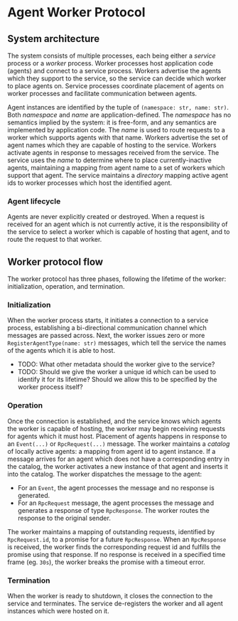 # Agent Worker Protocol

## System architecture

The system consists of multiple processes, each being either a _service_ process or a _worker_ process.
Worker processes host application code (agents) and connect to a service process.
Workers advertise the agents which they support to the service, so the service can decide which worker to place agents on.
Service processes coordinate placement of agents on worker processes and facilitate communication between agents.

Agent instances are identified by the tuple of `(namespace: str, name: str)`.
Both _namespace_ and _name_ are application-defined.
The _namespace_ has no semantics implied by the system: it is free-form, and any semantics are implemented by application code.
The _name_ is used to route requests to a worker which supports agents with that name.
Workers advertise the set of agent names which they are capable of hosting to the service.
Workers activate agents in response to messages received from the service.
The service uses the _name_ to determine where to place currently-inactive agents, maintaining a mapping from agent name to a set of workers which support that agent.
The service maintains a _directory_ mapping active agent ids to worker processes which host the identified agent.

### Agent lifecycle

Agents are never explicitly created or destroyed. When a request is received for an agent which is not currently active, it is the responsibility of the service to select a worker which is capable of hosting that agent, and to route the request to that worker.

## Worker protocol flow

The worker protocol has three phases, following the lifetime of the worker: initialization, operation, and termination.

### Initialization

When the worker process starts, it initiates a connection to a service process, establishing a bi-directional communication channel which messages are passed across.
Next, the worker issues zero or more `RegisterAgentType(name: str)` messages, which tell the service the names of the agents which it is able to host.

- TODO: What other metadata should the worker give to the service?
- TODO: Should we give the worker a unique id which can be used to identify it for its lifetime? Should we allow this to be specified by the worker process itself?

### Operation

Once the connection is established, and the service knows which agents the worker is capable of hosting, the worker may begin receiving requests for agents which it must host.
Placement of agents happens in response to an `Event(...)` or `RpcRequest(...)` message.
The worker maintains a _catalog_ of locally active agents: a mapping from agent id to agent instance.
If a message arrives for an agent which does not have a corresponding entry in the catalog, the worker activates a new instance of that agent and inserts it into the catalog.
The worker dispatches the message to the agent:

- For an `Event`, the agent processes the message and no response is generated.
- For an `RpcRequest` message, the agent processes the message and generates a response of type `RpcResponse`. The worker routes the response to the original sender.

The worker maintains a mapping of outstanding requests, identified by `RpcRequest.id`, to a promise for a future `RpcResponse`.
When an `RpcResponse` is received, the worker finds the corresponding request id and fulfills the promise using that response.
If no response is received in a specified time frame (eg. `30s`), the worker breaks the promise with a timeout error.

### Termination

When the worker is ready to shutdown, it closes the connection to the service and terminates. The service de-registers the worker and all agent instances which were hosted on it.
